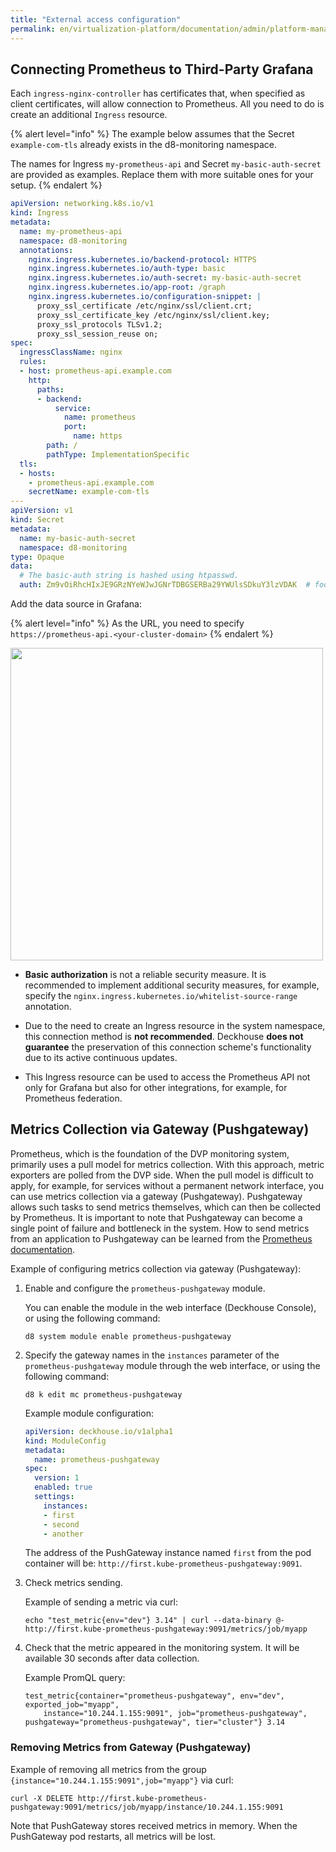 ```yaml
---
title: "External access configuration"
permalink: en/virtualization-platform/documentation/admin/platform-management/monitoring/configuring/external-access.html
---
```


## Connecting Prometheus to Third-Party Grafana

Each `ingress-nginx-controller` has certificates that, when specified as client certificates, will allow connection to Prometheus. All you need to do is create an additional `Ingress` resource.

{% alert level="info" %}
The example below assumes that the Secret `example-com-tls` already exists in the d8-monitoring namespace.

The names for Ingress `my-prometheus-api` and Secret `my-basic-auth-secret` are provided as examples. Replace them with more suitable ones for your setup.
{% endalert %}

```yaml
apiVersion: networking.k8s.io/v1
kind: Ingress
metadata:
  name: my-prometheus-api
  namespace: d8-monitoring
  annotations:
    nginx.ingress.kubernetes.io/backend-protocol: HTTPS
    nginx.ingress.kubernetes.io/auth-type: basic
    nginx.ingress.kubernetes.io/auth-secret: my-basic-auth-secret
    nginx.ingress.kubernetes.io/app-root: /graph
    nginx.ingress.kubernetes.io/configuration-snippet: |
      proxy_ssl_certificate /etc/nginx/ssl/client.crt;
      proxy_ssl_certificate_key /etc/nginx/ssl/client.key;
      proxy_ssl_protocols TLSv1.2;
      proxy_ssl_session_reuse on;
spec:
  ingressClassName: nginx
  rules:
  - host: prometheus-api.example.com
    http:
      paths:
      - backend:
          service:
            name: prometheus
            port:
              name: https
        path: /
        pathType: ImplementationSpecific
  tls:
  - hosts:
    - prometheus-api.example.com
    secretName: example-com-tls
---
apiVersion: v1
kind: Secret
metadata:
  name: my-basic-auth-secret
  namespace: d8-monitoring
type: Opaque
data:
  # The basic-auth string is hashed using htpasswd.
  auth: Zm9vOiRhcHIxJE9GRzNYeWJwJGNrTDBGSERBa29YWUlsSDkuY3lzVDAK  # foo:bar
```

Add the data source in Grafana:

{% alert level="info" %}
As the URL, you need to specify `https://prometheus-api.<your-cluster-domain>`
{% endalert %}

<img src="/images/prometheus/prometheus_connect_settings.png" height="500">

- **Basic authorization** is not a reliable security measure. It is recommended to implement additional security measures, for example, specify the `nginx.ingress.kubernetes.io/whitelist-source-range` annotation.

- Due to the need to create an Ingress resource in the system namespace, this connection method is **not recommended**.
  Deckhouse **does not guarantee** the preservation of this connection scheme's functionality due to its active continuous updates.

- This Ingress resource can be used to access the Prometheus API not only for Grafana but also for other integrations, for example, for Prometheus federation.

## Metrics Collection via Gateway (Pushgateway)

Prometheus, which is the foundation of the DVP monitoring system, primarily uses a pull model for metrics collection. With this approach, metric exporters are polled from the DVP side. When the pull model is difficult to apply, for example, for services without a permanent network interface, you can use metrics collection via a gateway (Pushgateway). Pushgateway allows such tasks to send metrics themselves, which can then be collected by Prometheus. It is important to note that Pushgateway can become a single point of failure and bottleneck in the system. How to send metrics from an application to Pushgateway can be learned from the [Prometheus documentation](https://prometheus.io/docs/instrumenting/pushing/).

Example of configuring metrics collection via gateway (Pushgateway):

1. Enable and configure the `prometheus-pushgateway` module.

   You can enable the module in the web interface (Deckhouse Console), or using the following command:

   ```shell
   d8 system module enable prometheus-pushgateway
   ```

2. Specify the gateway names in the `instances` parameter of the `prometheus-pushgateway` module through the web interface, or using the following command:

   ```shell
   d8 k edit mc prometheus-pushgateway
   ```

   Example module configuration:

   ```yaml
   apiVersion: deckhouse.io/v1alpha1
   kind: ModuleConfig
   metadata:
     name: prometheus-pushgateway
   spec:
     version: 1
     enabled: true
     settings:
       instances:
       - first
       - second
       - another
   ```

   The address of the PushGateway instance named `first` from the pod container will be: `http://first.kube-prometheus-pushgateway:9091`.

3. Check metrics sending.

   Example of sending a metric via curl:

   ```shell
   echo "test_metric{env="dev"} 3.14" | curl --data-binary @- http://first.kube-prometheus-pushgateway:9091/metrics/job/myapp
   ```

4. Check that the metric appeared in the monitoring system. It will be available 30 seconds after data collection.

   Example PromQL query:

   ```text
   test_metric{container="prometheus-pushgateway", env="dev", exported_job="myapp", 
       instance="10.244.1.155:9091", job="prometheus-pushgateway", pushgateway="prometheus-pushgateway", tier="cluster"} 3.14
   ```

### Removing Metrics from Gateway (Pushgateway)

Example of removing all metrics from the group `{instance="10.244.1.155:9091",job="myapp"}` via curl:

```shell
curl -X DELETE http://first.kube-prometheus-pushgateway:9091/metrics/job/myapp/instance/10.244.1.155:9091
```

Note that PushGateway stores received metrics in memory. When the PushGateway pod restarts, all metrics will be lost.